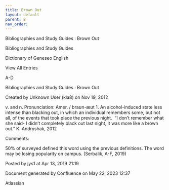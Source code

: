 ```yaml
---
title: Brown Out
layout: default
parent: B
nav_order:
---
```


Bibliographies and Study Guides : Brown Out

Bibliographies and Study Guides

Dictionary of Geneseo English

View All Entries

A-D

Bibliographies and Study Guides : Brown Out

Created by  Unknown User (kla8) on Nov 19, 2012

v. and n. Pronunciation: Amer. / braʊn-æʊt 1. An alcohol-induced state less intense than blacking out, in which an individual remembers some, but not all, of the events that took place the previous night.  “I don’t remember what she said- I didn’t completely black out last night, it was more like a brown out.” K. Andryshak, 2012

Comments:

50% of surveyed defined this word using the previous definitions. The word may be losing popularity on campus. (Serbalik, A-F, 2019)

Posted by jys1 at Apr 13, 2019 21:19

Document generated by Confluence on May 22, 2023 12:37

Atlassian

